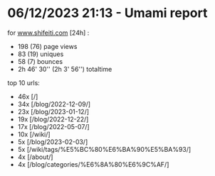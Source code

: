 # 06/12/2023 21:13 - Umami report
for www.shifeiti.com [24h] :

 - 198 (76) page views
 - 83 (19) uniques
 - 58 (7) bounces
 - 2h 46' 30'' (2h 3' 56'') totaltime


top 10 urls:
 - 46x [/]
 - 34x [/blog/2022-12-09/]
 - 23x [/blog/2023-01-12/]
 - 19x [/blog/2022-12-22/]
 - 17x [/blog/2022-05-07/]
 - 10x [/wiki/]
 - 5x [/blog/2023-02-03/]
 - 5x [/wiki/tags/%E5%BC%80%E6%BA%90%E5%BA%93/]
 - 4x [/about/]
 - 4x [/blog/categories/%E6%8A%80%E6%9C%AF/]


